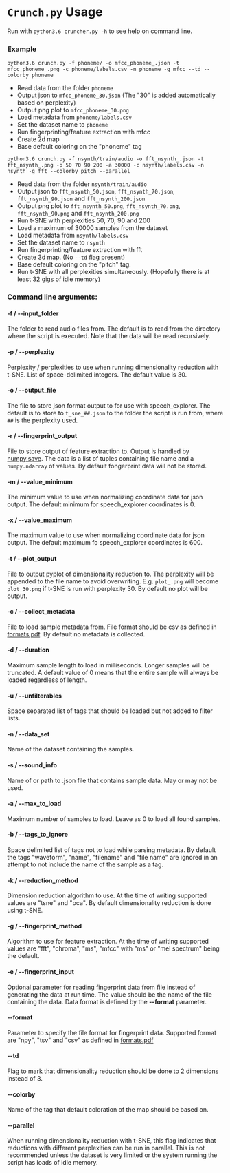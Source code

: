 # `Crunch.py` Usage

Run with `python3.6 cruncher.py -h` to see help on command line.

### Example

`python3.6 crunch.py -f phoneme/ -o mfcc_phoneme_.json -t mfcc_phoneme_.png -c phoneme/labels.csv -n phoneme -g mfcc --td --colorby phoneme`

* Read data from the folder `phoneme`
* Output json to `mfcc_phoneme_30.json` (The "30" is added automatically based on perplexity)
* Output png plot to `mfcc_phoneme_30.png`
* Load metadata from `phoneme/labels.csv`
* Set the dataset name to `phoneme`
* Run fingerprinting/feature extraction with mfcc
* Create 2d map
* Base default coloring on the "phoneme" tag

`python3.6 crunch.py -f nsynth/train/audio -o fft_nsynth_.json -t fft_nsynth_.png -p 50 70 90 200 -a 30000 -c nsynth/labels.csv -n nsynth -g fft --colorby pitch --parallel`

* Read data from the folder `nsynth/train/audio`
* Output json to `fft_nsynth_50.json`, `fft_nsynth_70.json`, `fft_nsynth_90.json` and `fft_nsynth_200.json`
* Output png plot to `fft_nsynth_50.png`, `fft_nsynth_70.png`, `fft_nsynth_90.png` and `fft_nsynth_200.png`
* Run t-SNE with perplexities 50, 70, 90 and 200
* Load a maximum of 30000 samples from the dataset
* Load metadata from `nsynth/labels.csv`
* Set the dataset name to `nsynth`
* Run fingerprinting/feature extraction with fft
* Create 3d map. (No `--td` flag present)
* Base default coloring on the "pitch" tag.
* Run t-SNE with all perplexities simultaneously. (Hopefully there is at least 32 gigs of idle memory)

### Command line arguments:

#### -f / --input_folder

The folder to read audio files from. The default is to read from the directory where the script is executed. Note that the data will be read recursively.

#### -p / --perplexity

Perplexity / perplexities to use when running dimensionality reduction with t-SNE. List of space-delimited integers. The default value is 30.

#### -o / --output_file

The file to store json format output to for use with speech_explorer. The default is to store to `t_sne_##.json` to the folder the script is run from, where `##` is the perplexity used.

#### -r / --fingerprint_output

File to store output of feature extraction to. Output is handled by [numpy.save](https://docs.scipy.org/doc/numpy-1.12.0/reference/generated/numpy.save.html). The data is a list of tuples containing file name and a `numpy.ndarray` of values. By default fongerprint data will not be stored.

#### -m / --value_minimum

The minimum value to use when normalizing coordinate data for json output. The default minimum for speech_explorer coordinates is 0.

#### -x / --value_maximum

The maximum value to use when normalizing coordinate data for json output. The default maximum fo speech_explorer coordinates is 600.

#### -t / --plot_output

File to output pyplot of dimensionality reduction to. The perplexity will be appended to the file name to avoid overwriting. E.g. `plot_.png` will become `plot_30.png` if t-SNE is run with perplexity 30. By default no plot will be output.

#### -c / --collect_metadata

File to load sample metadata from. File format should be csv as defined in [formats.pdf](docs/formats.pdf). By default no metadata is collected.

#### -d / --duration

Maximum sample length to load in milliseconds. Longer samples will be truncated. A default value of 0 means that the entire sample will always be loaded regardless of length.

#### -u / --unfilterables

Space separated list of tags that should be loaded but not added to filter lists.

#### -n / --data_set

Name of the dataset containing the samples.

#### -s / --sound_info

Name of or path to .json file that contains sample data. May or may not be used.

#### -a / --max_to_load

Maximum number of samples to load. Leave as 0 to load all found samples.

#### -b / --tags_to_ignore

Space delimited list of tags not to load while parsing metadata. By default the tags "waveform", "name", "filename" and "file name" are ignored in an attempt to not include the name of the sample as a tag.

#### -k / --reduction_method

Dimension reduction algorithm to use. At the time of writing supported values are "tsne" and "pca". By default dimensionality reduction is done using t-SNE.

#### -g / --fingerprint_method

Algorithm to use for feature extraction. At the time of writing supported values are "fft", "chroma", "ms", "mfcc" with "ms" or "mel spectrum" being the default.

#### -e / --fingerprint_input

Optional parameter for reading fingerprint data from file instead of generating the data at run time. The value should be the name of the file containing the data. Data format is defined by the **--format** parameter.

#### --format

Parameter to specify the file format for fingerprint data. Supported format are "npy", "tsv" and "csv" as defined in [formats.pdf](docs/formats.pdf)

#### --td

Flag to mark that dimensionality reduction should be done to 2 dimensions instead of 3.

#### --colorby

Name of the tag that default coloration of the map should be based on.

#### --parallel

When running dimensionality reduction with t-SNE, this flag indicates that reductions with different perplexities can be run in parallel. This is not recommended unless the dataset is very limited or the system running the script has loads of idle memory.
